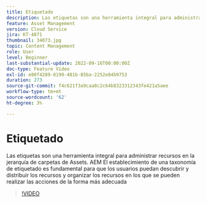 ```yaml
---
title: Etiquetado
description: Las etiquetas son una herramienta integral para administrar recursos en la jerarquía de carpetas de Assets. AEM El establecimiento de una taxonomía de etiquetado es fundamental para que los usuarios puedan descubrir y distribuir los recursos y organizar los recursos en los que se pueden realizar las acciones de la forma más adecuada
feature: Asset Management
version: Cloud Service
jira: KT-4871
thumbnail: 34073.jpg
topic: Content Management
role: User
level: Beginner
last-substantial-update: 2022-09-16T00:00:00Z
doc-type: Feature Video
exl-id: e80f4289-8199-481b-85ba-2252e84b9753
duration: 273
source-git-commit: f4c621f3a9caa8c2c64b8323312343fe421a5aee
workflow-type: tm+mt
source-wordcount: '62'
ht-degree: 3%

---
```


# Etiquetado

Las etiquetas son una herramienta integral para administrar recursos en la jerarquía de carpetas de Assets. AEM El establecimiento de una taxonomía de etiquetado es fundamental para que los usuarios puedan descubrir y distribuir los recursos y organizar los recursos en los que se pueden realizar las acciones de la forma más adecuada

>[!VIDEO](https://video.tv.adobe.com/v/34073?quality=12&learn=on)
